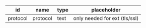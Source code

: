 | id       | name     | type     | placeholder                              
|----------|----------|----------|------------------------------------------
| protocol | protocol | text     | only needed for ext (tls/ssl) 